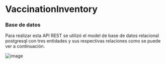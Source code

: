 # VaccinationInventory

### Base de datos

Para realizar esta API REST se utilizó el model de base de datos relacional postgresql con tres entidades y sus respectivas relaciones como se puede ver a continuación.

![image](https://user-images.githubusercontent.com/58042439/163735351-ea4243ac-4577-4334-9f49-6d7553bc5b4c.png)
